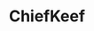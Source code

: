 ---
title: ChiefKeef
crosslinks:
- hiphopheads
- livven
- MDMA
- Music
- DesignerReps
- videos
- trapmuzik
- teenagers
- gatekeeping
- FashionReps
---